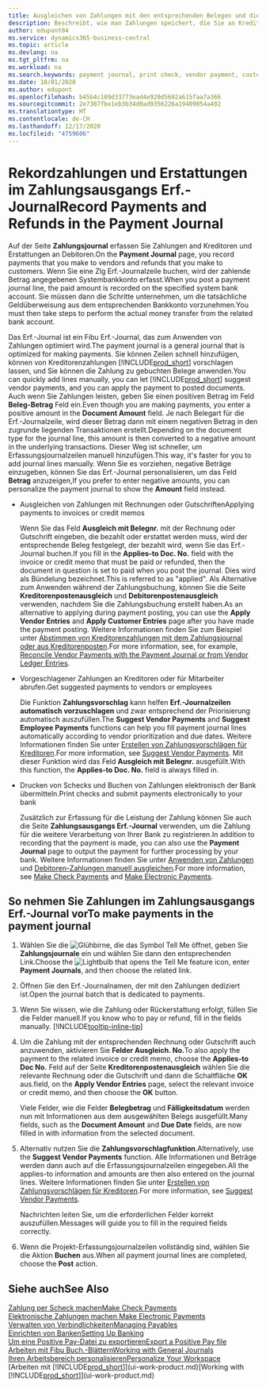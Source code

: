 ```yaml
---
title: Ausgleichen von Zahlungen mit den entsprechenden Belegen und diese buchen| Microsoft Docs
description: Beschreibt, wie man Zahlungen speichert, die Sie an Kreditoren und Erstattungen leisten, die Sie den Debitoren erstellen.
author: edupont04
ms.service: dynamics365-business-central
ms.topic: article
ms.devlang: na
ms.tgt_pltfrm: na
ms.workload: na
ms.search.keywords: payment journal, print check, vendor payment, customer refund, creditor, debt, balance due, AP
ms.date: 10/01/2020
ms.author: edupont
ms.openlocfilehash: b45b4c109d33773ead4e920d5692a615faa7a366
ms.sourcegitcommit: 2e7307fbe1eb3b34d0ad9356226a19409054a402
ms.translationtype: HT
ms.contentlocale: de-CH
ms.lasthandoff: 12/17/2020
ms.locfileid: "4759606"
---
```

# <a name="record-payments-and-refunds-in-the-payment-journal"></a><span data-ttu-id="ea27f-103">Rekordzahlungen und Erstattungen im Zahlungsausgangs Erf.-Journal</span><span class="sxs-lookup"><span data-stu-id="ea27f-103">Record Payments and Refunds in the Payment Journal</span></span>

<span data-ttu-id="ea27f-104">Auf der Seite **Zahlungsjournal** erfassen Sie Zahlungen and Kreditoren und Erstattungen an Debitoren.</span><span class="sxs-lookup"><span data-stu-id="ea27f-104">On the **Payment Journal** page, you record payments that you make to vendors and refunds that you make to customers.</span></span> <span data-ttu-id="ea27f-105">Wenn Sie eine Zlg Erf.-Journalzeile buchen, wird der zahlende Betrag angegebenen Systembankkonto erfasst.</span><span class="sxs-lookup"><span data-stu-id="ea27f-105">When you post a payment journal line, the paid amount is recorded on the specified system bank account.</span></span> <span data-ttu-id="ea27f-106">Sie müssen dann die Schritte unternehmen, um die tatsächliche Geldüberweisung aus dem entsprechenden Bankkonto vorzunehmen.</span><span class="sxs-lookup"><span data-stu-id="ea27f-106">You must then take steps to perform the actual money transfer from the related bank account.</span></span>  

<span data-ttu-id="ea27f-107">Das Erf.-Journal ist ein Fibu Erf.-Journal, das zum Anwenden von Zahlungen optimiert wird.</span><span class="sxs-lookup"><span data-stu-id="ea27f-107">The payment journal is a general journal that is optimized for making payments.</span></span> <span data-ttu-id="ea27f-108">Sie können Zeilen schnell hinzufügen, können von Kreditorenzahlungen [!INCLUDE[prod_short](includes/prod_short.md)] vorschlagen lassen, und Sie können die Zahlung zu gebuchten Belege anwenden.</span><span class="sxs-lookup"><span data-stu-id="ea27f-108">You can quickly add lines manually, you can let [!INCLUDE[prod_short](includes/prod_short.md)] suggest vendor payments, and you can apply the payment to posted documents.</span></span> <span data-ttu-id="ea27f-109">Auch wenn Sie Zahlungen leisten, geben Sie einen positiven Betrag im Feld **Beleg-Betrag** Feld ein.</span><span class="sxs-lookup"><span data-stu-id="ea27f-109">Even though you are making payments, you enter a positive amount in the **Document Amount** field.</span></span> <span data-ttu-id="ea27f-110">Je nach Belegart für die Erf.-Journalzeile, wird dieser Betrag dann mit einem negativen Betrag in den zugrunde liegenden Transaktionen erstellt.</span><span class="sxs-lookup"><span data-stu-id="ea27f-110">Depending on the document type for the journal line, this amount is then converted to a negative amount in the underlying transactions.</span></span> <span data-ttu-id="ea27f-111">Dieser Weg ist schneller, um Erfassungsjournalzeilen manuell hinzufügen.</span><span class="sxs-lookup"><span data-stu-id="ea27f-111">This way, it's faster for you to add journal lines manually.</span></span> <span data-ttu-id="ea27f-112">Wenn Sie es vorziehen, negative Beträge einzugeben, können Sie das Erf.-Journal personalisieren, um das Feld **Betrag** anzuzeigen,</span><span class="sxs-lookup"><span data-stu-id="ea27f-112">If you prefer to enter negative amounts, you can personalize the payment journal to show the **Amount** field instead.</span></span>  

- <span data-ttu-id="ea27f-113">Ausgleichen von Zahlungen mit Rechnungen oder Gutschriften</span><span class="sxs-lookup"><span data-stu-id="ea27f-113">Applying payments to invoices or credit memos</span></span>

    <span data-ttu-id="ea27f-114">Wenn Sie das Feld **Ausgleich mit Belegnr.** mit der Rechnung oder Gutschrift eingeben, die bezahlt oder erstattet werden muss, wird der entsprechende Beleg festgelegt, der bezahlt wird, wenn Sie das Erf.-Journal buchen.</span><span class="sxs-lookup"><span data-stu-id="ea27f-114">If you fill in the **Applies-to Doc. No.** field with the invoice or credit memo that must be paid or refunded, then the document in question is set to paid when you post the journal.</span></span> <span data-ttu-id="ea27f-115">Dies wird als Bündelung bezeichnet.</span><span class="sxs-lookup"><span data-stu-id="ea27f-115">This is referred to as "applied".</span></span> <span data-ttu-id="ea27f-116">Als Alternative zum Anwenden während der Zahlungsbuchung, können Sie die Seite **Kreditorenpostenausgleich** und **Debitorenpostenausgleich** verwenden, nachdem Sie die Zahlungsbuchung erstellt haben.</span><span class="sxs-lookup"><span data-stu-id="ea27f-116">As an alternative to applying during payment posting, you can use the **Apply Vendor Entries** and **Apply Customer Entries** page after you have made the payment posting.</span></span> <span data-ttu-id="ea27f-117">Weitere Informationen finden Sie zum Beispiel unter [Abstimmen von Kreditorenzahlungen mit dem Zahlungsjournal oder aus Kreditorenposten](payables-how-apply-purchase-transactions-manually.md).</span><span class="sxs-lookup"><span data-stu-id="ea27f-117">For more information, see, for example, [Reconcile Vendor Payments with the Payment Journal or from Vendor Ledger Entries](payables-how-apply-purchase-transactions-manually.md).</span></span>  

- <span data-ttu-id="ea27f-118">Vorgeschlagener Zahlungen an Kreditoren oder für Mitarbeiter abrufen.</span><span class="sxs-lookup"><span data-stu-id="ea27f-118">Get suggested payments to vendors or employees</span></span>

    <span data-ttu-id="ea27f-119">Die Funktion **Zahlungsvorschlag** kann helfen **Erf.-Journalzeilen automatisch vorzuschlagen** und zwar entsprechend der Priorisierung automatisch auszufüllen.</span><span class="sxs-lookup"><span data-stu-id="ea27f-119">The **Suggest Vendor Payments** and **Suggest Employee Payments** functions can help you fill payment journal lines automatically according to vendor prioritization and due dates.</span></span> <span data-ttu-id="ea27f-120">Weitere Informationen finden Sie unter [Erstellen von Zahlungsvorschlägen für Kreditoren](payables-how-suggest-vendor-payments.md).</span><span class="sxs-lookup"><span data-stu-id="ea27f-120">For more information, see [Suggest Vendor Payments](payables-how-suggest-vendor-payments.md).</span></span> <span data-ttu-id="ea27f-121">Mit dieser Funktion wird das Feld **Ausgleich mit Belegnr.** ausgefüllt.</span><span class="sxs-lookup"><span data-stu-id="ea27f-121">With this function, the **Applies-to Doc. No.** field is always filled in.</span></span>  

- <span data-ttu-id="ea27f-122">Drucken von Schecks und Buchen von Zahlungen elektronisch der Bank übermitteln.</span><span class="sxs-lookup"><span data-stu-id="ea27f-122">Print checks and submit payments electronically to your bank</span></span>

    <span data-ttu-id="ea27f-123">Zusätzlich zur Erfassung für die Leistung der Zahlung können Sie auch die Seite **Zahlungsausgangs Erf.-Journal** verwenden, um die Zahlung für die weitere Verarbeitung von Ihrer Bank zu registrieren.</span><span class="sxs-lookup"><span data-stu-id="ea27f-123">In addition to recording that the payment is made, you can also use the **Payment Journal** page to output the payment for further processing by your bank.</span></span> <span data-ttu-id="ea27f-124">Weitere Informationen finden Sie unter [Anwenden von Zahlungen](payables-how-work-checks.md) und [Debitoren-Zahlungen manuell ausgleichen](finance-make-payments-with-bank-data-conversion-service-or-sepa-credit-transfer.md#exporting-payments-to-a-bank-file).</span><span class="sxs-lookup"><span data-stu-id="ea27f-124">For more information, see [Make Check Payments](payables-how-work-checks.md) and [Make Electronic Payments](finance-make-payments-with-bank-data-conversion-service-or-sepa-credit-transfer.md#exporting-payments-to-a-bank-file).</span></span>  

## <a name="to-make-payments-in-the-payment-journal"></a><span data-ttu-id="ea27f-125">So nehmen Sie Zahlungen im Zahlungsausgangs Erf.-Journal vor</span><span class="sxs-lookup"><span data-stu-id="ea27f-125">To make payments in the payment journal</span></span>

1. <span data-ttu-id="ea27f-126">Wählen Sie die ![Glühbirne, die das Symbol Tell Me öffnet](media/ui-search/search_small.png "Tell Me-Funktion"), geben Sie **Zahlungsjournale** ein und wählen Sie dann den entsprechenden Link.</span><span class="sxs-lookup"><span data-stu-id="ea27f-126">Choose the ![Lightbulb that opens the Tell Me feature](media/ui-search/search_small.png "Tell me what you want to do") icon, enter **Payment Journals**, and then choose the related link.</span></span>
2. <span data-ttu-id="ea27f-127">Öffnen Sie den Erf.-Journalnamen, der mit den Zahlungen dediziert ist.</span><span class="sxs-lookup"><span data-stu-id="ea27f-127">Open the journal batch that is dedicated to payments.</span></span>
3. <span data-ttu-id="ea27f-128">Wenn Sie wissen, wie die Zahlung oder Rückerstattung erfolgt, füllen Sie die Felder manuell.</span><span class="sxs-lookup"><span data-stu-id="ea27f-128">If you know who to pay or refund, fill in the fields manually.</span></span> [!INCLUDE[tooltip-inline-tip](includes/tooltip-inline-tip_md.md)]
4. <span data-ttu-id="ea27f-129">Um die Zahlung mit der entsprechenden Rechnung oder Gutschrift auch anzuwenden, aktivieren Sie **Felder Ausgleich. No.**</span><span class="sxs-lookup"><span data-stu-id="ea27f-129">To also apply the payment to the related invoice or credit memo, choose the **Applies-to Doc No.**</span></span> <span data-ttu-id="ea27f-130">Feld auf der Seite **Kreditorenpostenausgleich** wählen Sie die relevante Rechnung oder die Gutschrift und dann die Schaltfläche **OK** aus.</span><span class="sxs-lookup"><span data-stu-id="ea27f-130">field, on the **Apply Vendor Entries** page, select the relevant invoice or credit memo, and then choose the **OK** button.</span></span>

    <span data-ttu-id="ea27f-131">Viele Felder, wie die Felder **Belegbetrag** und **Fälligkeitsdatum** werden nun mit Informationen aus dem ausgewählten Belegs ausgefüllt.</span><span class="sxs-lookup"><span data-stu-id="ea27f-131">Many fields, such as the **Document Amount** and **Due Date** fields, are now filled in with information from the selected document.</span></span>
5. <span data-ttu-id="ea27f-132">Alternativ nutzen Sie die **Zahlungsvorschlagfunktion**.</span><span class="sxs-lookup"><span data-stu-id="ea27f-132">Alternatively, use the **Suggest Vendor Payments** function.</span></span> <span data-ttu-id="ea27f-133">Alle Informationen und Beträge werden dann auch auf die Erfassungsjournalzeilen eingegeben.</span><span class="sxs-lookup"><span data-stu-id="ea27f-133">All the applies-to information and amounts are then also entered on the journal lines.</span></span> <span data-ttu-id="ea27f-134">Weitere Informationen finden Sie unter [Erstellen von Zahlungsvorschlägen für Kreditoren](payables-how-suggest-vendor-payments.md).</span><span class="sxs-lookup"><span data-stu-id="ea27f-134">For more information, see [Suggest Vendor Payments](payables-how-suggest-vendor-payments.md).</span></span>

    <span data-ttu-id="ea27f-135">Nachrichten leiten Sie, um die erforderlichen Felder korrekt auszufüllen.</span><span class="sxs-lookup"><span data-stu-id="ea27f-135">Messages will guide you to fill in the required fields correctly.</span></span>
6.  <span data-ttu-id="ea27f-136">Wenn die Projekt-Erfassungsjournalzeilen vollständig sind, wählen Sie die Aktion **Buchen** aus.</span><span class="sxs-lookup"><span data-stu-id="ea27f-136">When all payment journal lines are completed, choose the **Post** action.</span></span>

## <a name="see-also"></a><span data-ttu-id="ea27f-137">Siehe auch</span><span class="sxs-lookup"><span data-stu-id="ea27f-137">See Also</span></span>
[<span data-ttu-id="ea27f-138">Zahlung per Scheck machen</span><span class="sxs-lookup"><span data-stu-id="ea27f-138">Make Check Payments</span></span>](payables-how-work-checks.md)  
[<span data-ttu-id="ea27f-139">Elektronische Zahlungen machen </span><span class="sxs-lookup"><span data-stu-id="ea27f-139">Make Electronic Payments</span></span>](finance-make-payments-with-bank-data-conversion-service-or-sepa-credit-transfer.md#exporting-payments-to-a-bank-file)  
[<span data-ttu-id="ea27f-140">Verwalten von Verbindlichkeiten</span><span class="sxs-lookup"><span data-stu-id="ea27f-140">Managing Payables</span></span>](payables-manage-payables.md)  
[<span data-ttu-id="ea27f-141">Einrichten von Banken</span><span class="sxs-lookup"><span data-stu-id="ea27f-141">Setting Up Banking</span></span>](bank-setup-banking.md)  
[<span data-ttu-id="ea27f-142">Um eine Positive Pay-Datei zu exportieren</span><span class="sxs-lookup"><span data-stu-id="ea27f-142">Export a Positive Pay file</span></span>](finance-how-positive-pay.md)  
[<span data-ttu-id="ea27f-143">Arbeiten mit Fibu Buch.-Blättern</span><span class="sxs-lookup"><span data-stu-id="ea27f-143">Working with General Journals</span></span>](ui-work-general-journals.md)  
[<span data-ttu-id="ea27f-144">Ihren Arbeitsbereich personalisieren</span><span class="sxs-lookup"><span data-stu-id="ea27f-144">Personalize Your Workspace</span></span>](ui-personalization-user.md)  
<span data-ttu-id="ea27f-145">[Arbeiten mit [!INCLUDE[prod_short](includes/prod_short.md)]](ui-work-product.md)</span><span class="sxs-lookup"><span data-stu-id="ea27f-145">[Working with [!INCLUDE[prod_short](includes/prod_short.md)]](ui-work-product.md)</span></span>  
